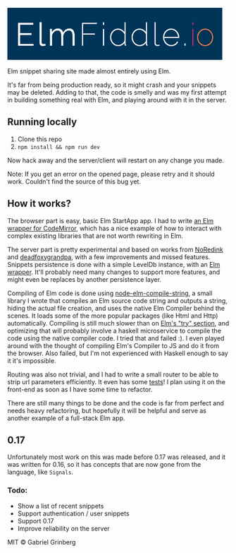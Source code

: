 ![ElmFiddle.io](logo.png)

Elm snippet sharing site made almost entirely using Elm.

It's far from being production ready, so it might crash and your snippets may be deleted. Adding to that, the code is smelly and was my first attempt in building something real with Elm, and playing around with it in the server.

## Running locally
1. Clone this repo
2. `npm install && npm run dev`

Now hack away and the server/client will restart on any change you made.

Note: If you get an error on the opened page, please retry and it should work. Couldn't find the source of this bug yet.

## How it works?

The browser part is easy, basic Elm StartApp app. I had to write [an Elm wrapper for CodeMirror](https://github.com/gabigrin/elm-codemirror), which has a nice example of how to interact with complex existing libraries that are not worth rewriting in Elm.

The server part is pretty experimental and based on works from [NoRedink](https://github.com/NoRedInk/take-home) and [deadfoxygrandpa](https://github.com/deadfoxygrandpa/elm-node), with a few improvements and missed features.
Snippets persistence is done with a simple LevelDb instance, with an [Elm wrapper](lib/LevelUp.elm). It'll probably need many changes to support more features, and might even be replaces by another persistence layer.

Compiling of Elm code is done using [node-elm-compile-string](https://github.com/GabiGrin/node-elm-compile-string), a small library I wrote that compiles an Elm source code string and outputs a string, hiding the actual file creation, and uses the native Elm Compiler behind the scenes. It loads some of the more popular packages (like Html and Http) automatically. Compiling is still much slower than on [Elm's "try" section](http://elm-lang.org/try), and optimizing that will probably involve a haskell microservice to compile the code using the native compiler code. I tried that and failed :). I even played around with the thought of compiling Elm's Compiler to JS and do it from the browser. Also failed, but I'm not experienced with Haskell enough to say it it's impossible.

Routing was also not trivial, and I had to write a small router to be able to strip url parameters efficiently. It even has some [tests](tests/Main.elm)!
I plan using it on the front-end as soon as I have some time to refactor.

There are still many things to be done and the code is far from perfect and needs heavy refactoring, but hopefully it will be helpful and serve as another example of a full-stack Elm app.

## 0.17
Unfortunately most work on this was made before 0.17 was released, and it was written for 0.16, so it has concepts that are now gone from the language, like `Signals`.

### Todo:
- Show a list of recent snippets
- Support authentication / user snippets
- Support 0.17
- Improve reliability on the server


MIT © Gabriel Grinberg
